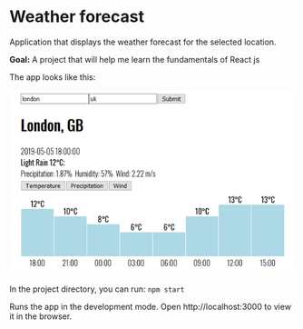 # Weather forecast

Application that displays the weather forecast for the selected location.

**Goal:** A project that will help me learn the fundamentals of React js

The app looks like this:

![Weather forecast app](./preview.png)

In the project directory, you can run:
`npm start`

Runs the app in the development mode.
Open http://localhost:3000 to view it in the browser.

